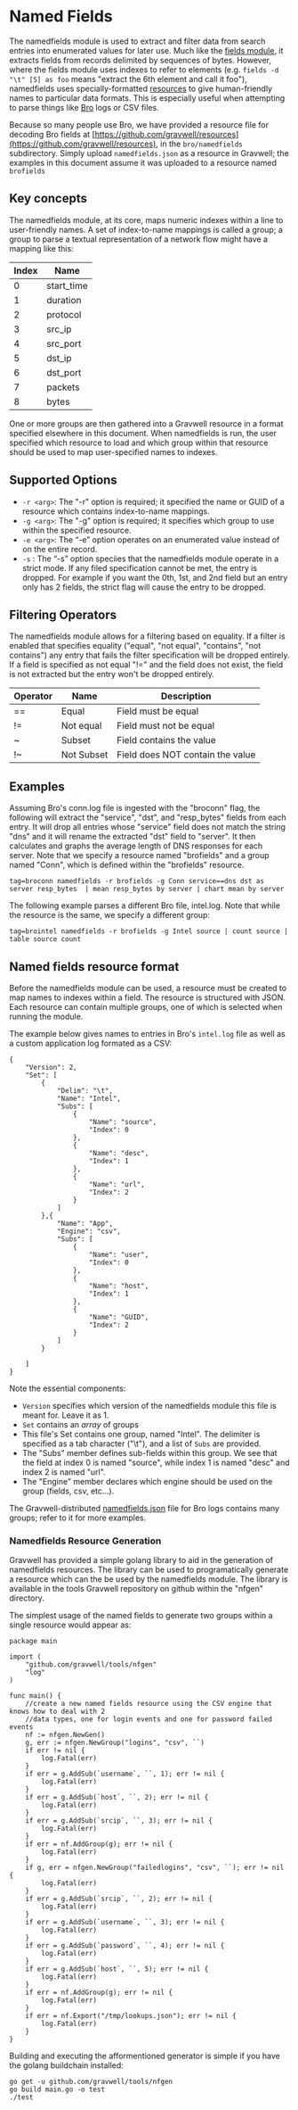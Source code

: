 # Named Fields

The namedfields module is used to extract and filter data from search entries into enumerated values for later use. Much like the [fields module](#!search/fields/fields.md), it extracts fields from records delimited by sequences of bytes. However, where the fields module uses indexes to refer to elements (e.g. `fields -d "\t" [5] as foo` means "extract the 6th element and call it foo"), namedfields uses specially-formatted [resources](#!resources/resources.md) to give human-friendly names to particular data formats. This is especially useful when attempting to parse things like [Bro](https://www.bro.org) logs or CSV files.

Because so many people use Bro, we have provided a resource file for decoding Bro fields at [https://github.com/gravwell/resources](https://github.com/gravwell/resources), in the `bro/namedfields` subdirectory. Simply upload `namedfields.json` as a resource in Gravwell; the examples in this document assume it was uploaded to a resource named `brofields`

## Key concepts

The namedfields module, at its core, maps numeric indexes within a line to user-friendly names. A set of index-to-name mappings is called a group; a group to parse a textual representation of a network flow might have a mapping like this:

| Index | Name |
|-------|------|
| 0 | start_time |
| 1 | duration |
| 2 | protocol |
| 3 | src_ip |
| 4 | src_port |
| 5 | dst_ip |
| 6 | dst_port |
| 7 | packets |
| 8 | bytes |

One or more groups are then gathered into a Gravwell resource in a format specified elsewhere in this document. When namedfields is run, the user specified which resource to load and which group within that resource should be used to map user-specified names to indexes.

## Supported Options

* `-r <arg>`: The "-r" option is required; it specified the name or GUID of a resource which contains index-to-name mappings.
* `-g <arg>`: The "-g" option is required; it specifies which group to use within the specified resource.
* `-e <arg>`: The “-e” option operates on an enumerated value instead of on the entire record.
* `-s` : The “-s” option speciies that the namedfields module operate in a strict mode.  If any filed specification cannot be met, the entry is dropped.  For example if you want the 0th, 1st, and 2nd field but an entry only has 2 fields, the strict flag will cause the entry to be dropped.

## Filtering Operators

The namedfields module allows for a filtering based on equality.  If a filter is enabled that specifies equality ("equal", "not equal", "contains", "not contains") any entry that fails the filter specification will be dropped entirely.  If a field is specified as not equal "!=" and the field does not exist, the field is not extracted but the entry won't be dropped entirely.

| Operator | Name | Description |
|----------|------|-------------|
| == | Equal | Field must be equal
| != | Not equal | Field must not be equal
| ~ | Subset | Field contains the value
| !~ | Not Subset | Field does NOT contain the value

## Examples

Assuming Bro's conn.log file is ingested with the "broconn" flag, the following will extract the "service", "dst", and "resp_bytes" fields from each entry. It will drop all entries whose "service" field does not match the string "dns" and it will rename the extracted "dst" field to "server". It then calculates and graphs the average length of DNS responses for each server. Note that we specify a resource named "brofields" and a group named "Conn", which is defined within the "brofields" resource.

```
tag=broconn namedfields -r brofields -g Conn service==dns dst as server resp_bytes  | mean resp_bytes by server | chart mean by server
```

The following example parses a different Bro file, intel.log. Note that while the resource is the same, we specify a different group:

```
tag=brointel namedfields -r brofields -g Intel source | count source | table source count
```

## Named fields resource format

Before the namedfields module can be used, a resource must be created to map names to indexes within a field. The resource is structured with JSON. Each resource can contain multiple groups, one of which is selected when running the module.

 The example below gives names to entries in Bro's `intel.log` file as well as a custom application log formated as a CSV:

```
{
	"Version": 2,
	"Set": [
		{
			"Delim": "\t",
			"Name": "Intel",
			"Subs": [
				{
					"Name": "source",
					"Index": 0
				},
				{
					"Name": "desc",
					"Index": 1
				},
				{
					"Name": "url",
					"Index": 2
				}
			]
		},{
			"Name": "App",
			"Engine": "csv",
			"Subs": [
				{
					"Name": "user",
					"Index": 0
				},
				{
					"Name": "host",
					"Index": 1
				},
				{
					"Name": "GUID",
					"Index": 2
				}
			]
		}

	]
}
```

Note the essential components:

* `Version` specifies which version of the namedfields module this file is meant for. Leave it as 1.
* `Set` contains an *array* of groups
* This file's Set contains one group, named "Intel". The delimiter is specified as a tab character ("\t"), and a list of `Subs` are provided.
* The "Subs" member defines sub-fields within this group. We see that the field at index 0 is named "source", while index 1 is named "desc" and index 2 is named "url".
* The "Engine" member declares which engine should be used on the group (fields, csv, etc...).

The Gravwell-distributed [namedfields.json](https://github.com/gravwell/resources/blob/master/bro/namedfields/namedfields.json) file for Bro logs contains many groups; refer to it for more examples.

### Namedfields Resource Generation

Gravwell has provided a simple golang library to aid in the generation of namedfields resources.  The library can be used to programatically generate a resource which can the be used by the namedfields module.  The library is available in the tools Gravwell repository on github within the "nfgen" directory.

The simplest usage of the named fields to generate two groups within a single resource would appear as:

```
package main

import (
	"github.com/gravwell/tools/nfgen"
	"log"
)

func main() {
	//create a new named fields resource using the CSV engine that knows how to deal with 2
	//data types, one for login events and one for password failed events
	nf := nfgen.NewGen()
	g, err := nfgen.NewGroup("logins", "csv", ``)
	if err != nil {
		log.Fatal(err)
	}
	if err = g.AddSub(`username`, ``, 1); err != nil {
		log.Fatal(err)
	}
	if err = g.AddSub(`host`, ``, 2); err != nil {
		log.Fatal(err)
	}
	if err = g.AddSub(`srcip`, ``, 3); err != nil {
		log.Fatal(err)
	}
	if err = nf.AddGroup(g); err != nil {
		log.Fatal(err)
	}
	if g, err = nfgen.NewGroup("failedlogins", "csv", ``); err != nil {
		log.Fatal(err)
	}
	if err = g.AddSub(`srcip`, ``, 2); err != nil {
		log.Fatal(err)
	}
	if err = g.AddSub(`username`, ``, 3); err != nil {
		log.Fatal(err)
	}
	if err = g.AddSub(`password`, ``, 4); err != nil {
		log.Fatal(err)
	}
	if err = g.AddSub(`host`, ``, 5); err != nil {
		log.Fatal(err)
	}
	if err = nf.AddGroup(g); err != nil {
		log.Fatal(err)
	}
	if err = nf.Export("/tmp/lookups.json"); err != nil {
		log.Fatal(err)
	}
}
```

Building and executing the afformentioned generator is simple if you have the golang buildchain installed:

```
go get -u github.com/gravwell/tools/nfgen
go build main.go -o test
./test
```
